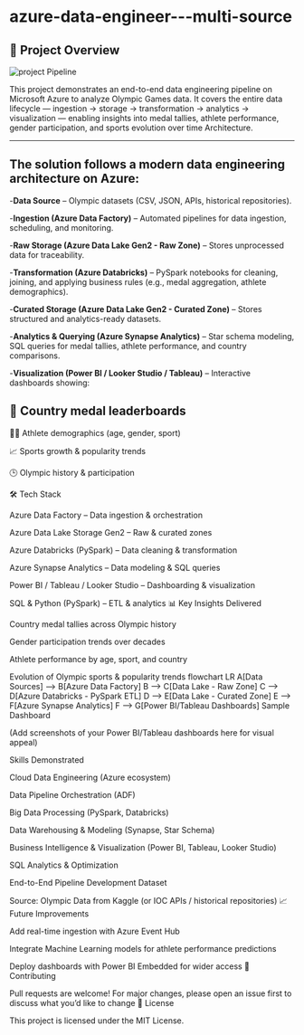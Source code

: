 # azure-data-engineer---multi-source

## 📌 Project Overview

![project Pipeline](https://github.com/emmanuel-cheruiyot737/azure-data-engineer---multi-source/blob/main/cherry.png)


This project demonstrates an end-to-end data engineering pipeline on Microsoft Azure to analyze Olympic Games data. It covers the entire data lifecycle — ingestion → storage → transformation → analytics → visualization — enabling insights into medal tallies, athlete performance, gender participation, and sports evolution over time
Architecture.

---

## The solution follows a modern data engineering architecture on Azure:

-**Data Source** – Olympic datasets (CSV, JSON, APIs, historical repositories).

-**Ingestion (Azure Data Factory)**  – Automated pipelines for data ingestion, scheduling, and monitoring.

-**Raw Storage (Azure Data Lake Gen2 - Raw Zone)** – Stores unprocessed data for traceability.

-**Transformation (Azure Databricks)** – PySpark notebooks for cleaning, joining, and applying business rules (e.g., medal aggregation, athlete demographics).

-**Curated Storage (Azure Data Lake Gen2 - Curated Zone)** – Stores structured and analytics-ready datasets.

-**Analytics & Querying (Azure Synapse Analytics)** – Star schema modeling, SQL queries for medal tallies, athlete performance, and country comparisons.

-**Visualization (Power BI / Looker Studio / Tableau)** – Interactive dashboards showing:

## 🥇 Country medal leaderboards

👩‍🦱 Athlete demographics (age, gender, sport)

📈 Sports growth & popularity trends

🕒 Olympic history & participation

🛠️ Tech Stack

Azure Data Factory – Data ingestion & orchestration

Azure Data Lake Storage Gen2 – Raw & curated zones

Azure Databricks (PySpark) – Data cleaning & transformation

Azure Synapse Analytics – Data modeling & SQL queries

Power BI / Tableau / Looker Studio – Dashboarding & visualization

SQL & Python (PySpark) – ETL & analytics
📊 Key Insights Delivered

Country medal tallies across Olympic history

Gender participation trends over decades

Athlete performance by age, sport, and country

Evolution of Olympic sports & popularity trends
flowchart LR
A[Data Sources] --> B[Azure Data Factory]
B --> C[Data Lake - Raw Zone]
C --> D[Azure Databricks - PySpark ETL]
D --> E[Data Lake - Curated Zone]
E --> F[Azure Synapse Analytics]
F --> G[Power BI/Tableau Dashboards]
Sample Dashboard

(Add screenshots of your Power BI/Tableau dashboards here for visual appeal)

Skills Demonstrated

Cloud Data Engineering (Azure ecosystem)

Data Pipeline Orchestration (ADF)

Big Data Processing (PySpark, Databricks)

Data Warehousing & Modeling (Synapse, Star Schema)

Business Intelligence & Visualization (Power BI, Tableau, Looker Studio)

SQL Analytics & Optimization

End-to-End Pipeline Development
Dataset

Source: Olympic Data from Kaggle
 (or IOC APIs / historical repositories)
 📈 Future Improvements

Add real-time ingestion with Azure Event Hub

Integrate Machine Learning models for athlete performance predictions

Deploy dashboards with Power BI Embedded for wider access
🤝 Contributing

Pull requests are welcome! For major changes, please open an issue first to discuss what you’d like to change
📜 License

This project is licensed under the MIT License.
